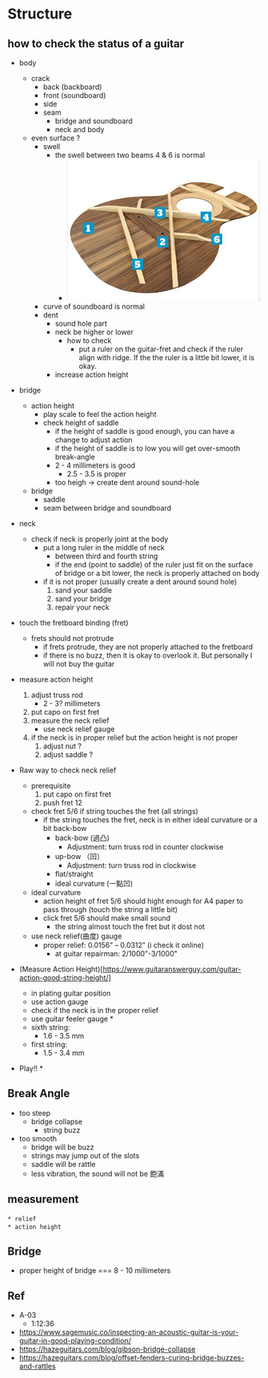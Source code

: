 # Structure
## how to check the status of a guitar
* body
    * crack
      * back (backboard)
      * front (soundboard)
      * side
      * seam
          * bridge and soundboard
          * neck and body
    * even surface ?
         * swell
            * the swell between two beams 4 & 6 is normal
                * <img src="./assets/inner-view-of-guitar.jpg" />
         * curve of soundboard is normal
         * dent
            * sound hole part
            * neck be higher or lower
                * how to check
                    * put a ruler on the guitar-fret and check if the ruler align with ridge. If the the ruler is a little bit lower, it is okay.
            * increase action height
* bridge
    * action height
        * play scale to feel the action height
        * check height of saddle
            * if the height of saddle is good enough, you can have a change to adjust action
            * if the height of saddle is to low you will get over-smooth break-angle
            * 2 - 4 millimeters is good
                * 2.5 - 3.5 is proper
            * too heigh -> create dent around sound-hole
    * bridge
        * saddle
        * seam between bridge and soundboard
* neck
    * check if neck is properly joint at the body
        * put a long ruler in the middle of neck
            * between third and fourth string
            * if the end (point to saddle) of the ruler just fit on the surface of bridge or a bit lower, the neck is properly attached on body
        * if it is not proper (usually create a dent around sound hole)
            1. sand your saddle
            2. sand your bridge
            3. repair your neck

* touch the fretboard binding (fret)
    * frets should not protrude
        * if frets protrude, they are not properly attached to the fretboard
        * if there is no buzz, then it is okay to overlook it. But personally I will not buy the guitar
* measure action height
    1. adjust truss rod
        * 2 - 3? millimeters
    2. put capo on first fret
    3. measure the neck relief
        * use neck relief gauge
    4. if the neck is in proper relief but the action height is not proper
        1. adjust nut ?
        2. adjust saddle ?

* Raw way to check neck relief
    * prerequisite
        1. put capo on first fret
        2. push fret 12
    * check fret 5/6 if string touches the fret (all strings)
        * if the string touches the fret, neck is in either ideal curvature or a bit back-bow
            * back-bow (過凸)
                * Adjustment: turn truss rod in counter clockwise
            * up-bow （凹）
                * Adjustment: turn truss rod in clockwise
            * flat/straight
            * ideal curvature (一點凹)
    * ideal curvature
        * action height of fret 5/6 should hight enough for A4 paper to pass through (touch the string a little bit)
        * click fret 5/6 should make small sound
            * the string almost touch the fret but it dost not
    * use neck relief(曲度) gauge
        * proper relief: 0.0156” – 0.0312” (i check it online)
            * at guitar repairman: 2/1000"-3/1000"

* (Measure Action Height)[https://www.guitaranswerguy.com/guitar-action-good-string-height/]
    * in plating guitar position
    * use action gauge
    * check if the neck is in the proper relief
    * use guitar feeler gauge
        *
    * sixth string:
        * 1.6 - 3.5 mm
    * first string:
        * 1.5 - 3.4 mm

* Play!!
    *

## Break Angle
* too steep
    * bridge collapse
        * string buzz
* too smooth
    * bridge will be buzz
    * strings may jump out of the slots
    * saddle will be rattle
    * less vibration, the sound will not be 飽滿

## measurement
    * relief
    * action height

## Bridge
* proper height of bridge === 8 - 10 millimeters


## Ref
* A-03
    * 1:12:36
* https://www.sagemusic.co/inspecting-an-acoustic-guitar-is-your-guitar-in-good-playing-condition/
* https://hazeguitars.com/blog/gibson-bridge-collapse
* https://hazeguitars.com/blog/offset-fenders-curing-bridge-buzzes-and-rattles
